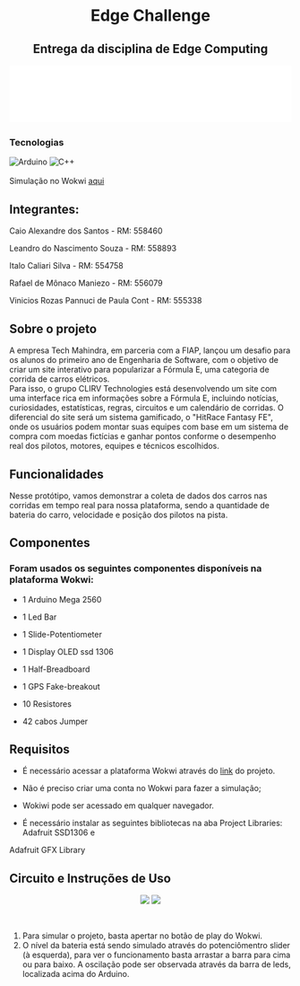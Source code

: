 <h1 align="center">Edge Challenge</h1>
<h2 align="center">Entrega da disciplina de Edge Computing</h2>
<div align="center">

  ![alt text](logo_CLIRV.png)

</div>

### Tecnologias
![Arduino](https://img.shields.io/badge/Arduino_IDE-00979D?style=for-the-badge&logo=arduino&logoColor=white)
![C++](https://img.shields.io/badge/C%2B%2B-00599C?style=for-the-badge&logo=c%2B%2B&logoColor=white)
<br><br>
Simulação no Wokwi [aqui](https://wokwi.com/projects/400696539916996609)

## Integrantes:
<p>Caio Alexandre dos Santos - RM: 558460</p>
<p>Leandro do Nascimento Souza - RM: 558893</p>
<p>Italo Caliari Silva - RM: 554758</p>
<p>Rafael de Mônaco Maniezo - RM: 556079</p>
<p>Vinicios Rozas Pannuci de Paula Cont - RM: 555338</p>

## Sobre o projeto
A empresa Tech Mahindra, em parceria com a FIAP, lançou um desafio para os alunos do primeiro ano de Engenharia de Software, com o objetivo de criar um site interativo para popularizar a Fórmula E, uma categoria de corrida de carros elétricos.<br>
Para isso, o grupo CLIRV Technologies está desenvolvendo um site com uma interface rica em informações sobre a Fórmula E, incluindo notícias, curiosidades, estatísticas, regras, circuitos e um calendário de corridas. O diferencial do site será um sistema gamificado, o "HitRace Fantasy FE", onde os usuários podem montar suas equipes com base em um sistema de compra com moedas fictícias e ganhar pontos conforme o desempenho real dos pilotos, motores, equipes e técnicos escolhidos.

## Funcionalidades
<p>Nesse protótipo, vamos demonstrar a coleta de dados dos carros nas corridas em tempo real para nossa plataforma, sendo a quantidade de bateria do carro, velocidade e posição dos pilotos na pista. </p>

## Componentes
<h3>Foram usados os seguintes componentes disponíveis na plataforma Wokwi:</h3>

- <p>1 Arduino Mega 2560</p>
- <p>1 Led Bar</p>
- <p>1 Slide-Potentiometer</p>
- <p>1 Display OLED ssd 1306</p>
- <p>1 Half-Breadboard</p>
- <p>1 GPS Fake-breakout</p>
- <p>10 Resistores</p>
- <p>42 cabos Jumper</p>


## Requisitos
-  É necessário acessar a plataforma Wokwi através do [link](https://wokwi.com/projects/400696539916996609) do projeto.
- <p>Não é preciso criar uma conta no Wokwi para fazer a simulação;<p>
- Wokiwi pode ser acessado em qualquer navegador.

- <p>É necessário instalar as seguintes bibliotecas na aba Project Libraries: Adafruit SSD1306 e
Adafruit GFX Library</p>


## Circuito e Instruções de Uso
<div align=center>
  <img src="https://github.com/Leandrns/edge-challenge-mahindra/assets/162998083/4aae6882-300f-42b8-9b38-ab16c1367fda" width="800px">
  <img src="https://github.com/Leandrns/edge-challenge-mahindra/assets/162998083/8f2d33e5-3b99-4e37-9c67-7c9ba860c427">
</div>

<br><p>
  1. Para simular o projeto, basta apertar no botão de play do Wokwi. <br>
  2. O nível da bateria está sendo simulado através do potenciômentro slider (à esquerda), para ver o funcionamento basta arrastar a barra para cima ou para baixo. A oscilação pode ser observada através da barra de leds, localizada acima do Arduino.
</p>
